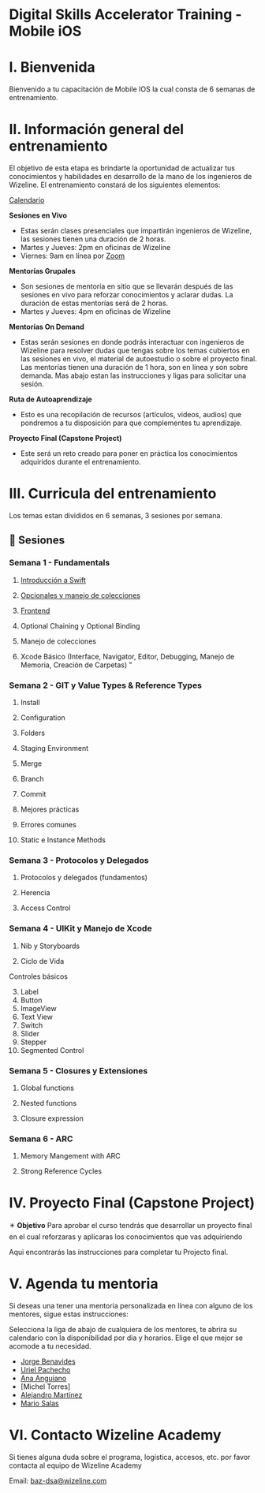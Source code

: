# Digital Skills Accelerator Training - Mobile iOS

# I. Bienvenida
Bienvenido a tu capacitación de Mobile IOS la cual consta de 6 semanas de entrenamiento.

# II. Información general del entrenamiento
El objetivo de esta etapa es brindarte la oportunidad de actualizar tus conocimientos y habilidades en desarrollo de la mano de los ingenieros de Wizeline. El entrenamiento constará de los siguientes elementos: 

[Calendario](https://drive.google.com/file/d/1tmsG0DMb5XgMV7ijK-9A3pWGI8cGLYpI/view?usp=sharing)

**Sesiones en Vivo** 
- Estas serán clases presenciales que impartirán ingenieros de Wizeline, las sesiones tienen una duración de 2 horas.
- Martes y Jueves: 2pm en oficinas de Wizeline
- Viernes: 9am en línea por [Zoom](https://wizeline.zoom.us/j/84493824749?pwd=dHM4c2trZE9YZzhpeUR4eVpKWit0Zz09)

**Mentorías Grupales**
- Son sesiones de mentoría en sitio que se llevarán después de las sesiones en vivo para reforzar conocimientos y aclarar dudas. La duración de estas mentorías será de 2 horas.
- Martes y Jueves: 4pm en oficinas de Wizeline

**Mentorías On Demand**
- Estas serán sesiones en donde podrás interactuar con ingenieros de Wizeline para resolver dudas que tengas sobre los temas cubiertos en las sesiones en vivo, el material de autoestudio o sobre el proyecto final. Las mentorías tienen una duración de 1 hora, son en línea y son sobre demanda. Mas abajo estan las instrucciones y ligas para solicitar una sesión.

**Ruta de Autoaprendizaje**
- Esto es una recopilación de recursos (artículos, videos, audios) que pondremos a tu disposición para que complementes tu aprendizaje.

**Proyecto Final (Capstone Project)**
- Este será un reto creado para poner en práctica los conocimientos adquiridos durante el entrenamiento. 

# III. Curricula del entrenamiento
Los temas estan divididos en 6 semanas, 3 sesiones por semana. 

## :bookmark_tabs: Sesiones

### Semana 1 - Fundamentals
   1. [Introducción a Swift](curso/semana_1/sesion_1.1)
   2. [Opcionales y manejo de colecciones](curso/semana_1/sesion_1.2)
   3. [Frontend](pre-curso/modulo_1/sesion_1.3)

2. Optional Chaining y Optional Binding

3. Manejo de colecciones

4. Xcode Básico (Interface, Navigator, Editor, Debugging, Manejo de Memoria, Creación de Carpetas) "


### Semana 2 - GIT y Value Types & Reference Types
1. Install

2. Configuration

3. Folders

4. Staging Environment

5. Merge

6. Branch

7. Commit

8. Mejores prácticas 

9. Errores comunes

10. Static e Instance Methods


### Semana 3 - Protocolos y Delegados
1. Protocolos y delegados (fundamentos)

2. Herencia

3. Access Control 

### Semana 4 - UIKit y Manejo de Xcode
1. Nib y Storyboards

2. Ciclo de Vida

Controles básicos

3. Label
4. Button
5. ImageView
6. Text View
7. Switch
8. Slider
9. Stepper
10. Segmented Control 

### Semana 5 - Closures y Extensiones
1. Global functions

2. Nested functions

3. Closure expression

### Semana 6 - ARC
1. Memory Mangement with ARC

2. Strong Reference Cycles

# IV. Proyecto Final (Capstone Project)
✴️ **Objetivo**
Para aprobar el curso tendrás que desarrollar un proyecto final en el cual reforzaras y aplicaras los conocimientos que vas adquiriendo 

Aqui encontrarás las instrucciones para completar tu Projecto final.

# V. Agenda tu mentoria
Si deseas una tener una mentoria personalizada en línea con alguno de los mentores, sigue estas instrucciones:

Selecciona la liga de abajo de cualquiera de los mentores, te abrira su calendario con la disponibilidad por dia y horarios. Elige el que mejor se acomode a tu necesidad.

- [Jorge Benavides](https://calendly.com/jorge-benavides/baz-mentoria)
- [Uriel Pachecho](https://calendly.com/wizeline-uriel-pacheco/baz-mentoria-1-1)
- [Ana Anguiano](https://calendly.com/ana-anguiano/baz-mentoria-1-1)
- [Michel Torres]
- [Alejandro Martínez](https://calendly.com/alejandro-mb/mentorias-baz)
- [Mario Salas](https://calendly.com/luis-mario-salas/baz-mentoria-1-1)


# VI. Contacto Wizeline Academy
Si tienes alguna duda sobre el programa, logística, accesos, etc. por favor contacta al equipo de Wizeline Academy

Email: [baz-dsa@wizeline.com](baz-dsa@wizeline.com)
